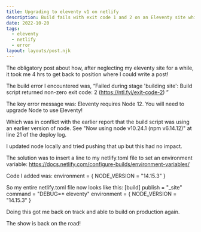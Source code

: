 ```yaml
---
title: Upgrading to eleventy v1 on netlify
description: Build fails with exit code 1 and 2 on an Eleventy site which builds locally
date: 2022-10-20
tags:
  - eleventy
  - netlify
  - error
layout: layouts/post.njk
---
```

The obligatory post about how, after neglecting my eleventy site for a while, it took me 4 hrs to get back to position where I could write a post!

The build error I encountered was, “Failed during stage 'building site': Build script returned non-zero exit code: 2 (https://ntl.fyi/exit-code-2) ”

The key error message was:
Eleventy requires Node 12. You will need to upgrade Node to use Eleventy!

Which was in conflict with the earlier report that the build script was using an earlier version of node. See "Now using node v10.24.1 (npm v6.14.12)" at line 21 of the deploy log.

I updated node locally and tried pushing that up but this had no impact.

The solution was to insert a line to my netlify.toml file to set an environment variable: https://docs.netlify.com/configure-builds/environment-variables/

Code I added was:
environment = { NODE_VERSION = "14.15.3" }

So my entire netlify.toml file now looks like this:
[build]
  publish = "_site"
  command = "DEBUG=* eleventy"
  environment = { NODE_VERSION = "14.15.3" }


Doing this got me back on track and able to build on production again.

The show is back on the road!
